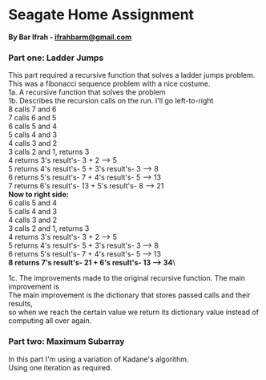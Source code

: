 # Seagate Home Assignment
**By Bar Ifrah - ifrahbarm@gmail.com**

### Part one: Ladder Jumps
This part required a recursive function that solves a ladder jumps problem.\
This was a fibonacci sequence problem with a nice costume.\
1a. A recursive function that solves the problem\
1b. Describes the recursion calls on the run.
I'll go left-to-right\
8 calls 7 and 6\
7 calls 6 and 5\
6 calls 5 and 4\
5 calls 4 and 3\
4 calls 3 and 2\
3 calls 2 and 1, returns 3\
4 returns 3's result's- 3 + 2 --> 5\
5 returns 4's result's- 5 + 3's result's- 3 --> 8\
6 returns 5's result's- 7 + 4's result's- 5 --> 13\
7 returns 6's result's- 13 + 5's result's- 8 --> 21\
**Now to right side:**\
6 calls 5 and 4\
5 calls 4 and 3\
4 calls 3 and 2\
3 calls 2 and 1, returns 3\
4 returns 3's result's- 3 + 2 --> 5\
5 returns 4's result's- 5 + 3's result's- 3 --> 8\
6 returns 5's result's- 7 + 4's result's- 5 --> 13\
**8 returns 7's result's- 21 + 6's result's- 13 --> 34**\

1c. The improvements made to the original recursive function. The main improvement is\
The main improvement is the dictionary that stores passed calls and their results,\
so when we reach the certain value we return its dictionary value instead of computing all over again.

### Part two: Maximum Subarray
In this part I'm using a variation of Kadane's algorithm.\
Using one iteration as required.